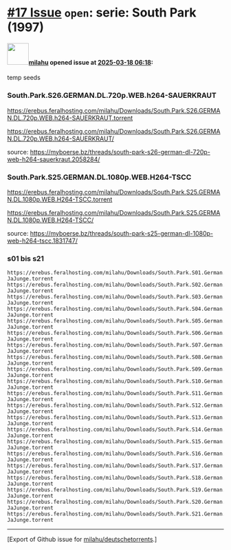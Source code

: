 # [\#17 Issue](https://github.com/milahu/deutschetorrents/issues/17) `open`: serie: South Park (1997)

#### <img src="https://avatars.githubusercontent.com/u/12958815?v=4" width="50">[milahu](https://github.com/milahu) opened issue at [2025-03-18 06:18](https://github.com/milahu/deutschetorrents/issues/17):

temp seeds

### South.Park.S26.GERMAN.DL.720p.WEB.h264-SAUERKRAUT

<https://erebus.feralhosting.com/milahu/Downloads/South.Park.S26.GERMAN.DL.720p.WEB.h264-SAUERKRAUT.torrent>

<https://erebus.feralhosting.com/milahu/Downloads/South.Park.S26.GERMAN.DL.720p.WEB.h264-SAUERKRAUT/>

source:
<https://myboerse.bz/threads/south-park-s26-german-dl-720p-web-h264-sauerkraut.2058284/>

### South.Park.S25.GERMAN.DL.1080p.WEB.H264-TSCC

<https://erebus.feralhosting.com/milahu/Downloads/South.Park.S25.GERMAN.DL.1080p.WEB.H264-TSCC.torrent>

<https://erebus.feralhosting.com/milahu/Downloads/South.Park.S25.GERMAN.DL.1080p.WEB.H264-TSCC/>

source:
<https://myboerse.bz/threads/south-park-s25-german-dl-1080p-web-h264-tscc.1831747/>

### s01 bis s21

    https://erebus.feralhosting.com/milahu/Downloads/South.Park.S01.German.DL.AC3D.1080p.FS.BluRay.x264-JaJunge.torrent
    https://erebus.feralhosting.com/milahu/Downloads/South.Park.S02.German.DL.AC3D.1080p.BluRay.x264-JaJunge.torrent
    https://erebus.feralhosting.com/milahu/Downloads/South.Park.S03.German.DL.AC3D.1080p.BluRay.x264-JaJunge.torrent
    https://erebus.feralhosting.com/milahu/Downloads/South.Park.S04.German.DL.AC3D.1080p.BluRay.x264-JaJunge.torrent
    https://erebus.feralhosting.com/milahu/Downloads/South.Park.S05.German.DL.AC3D.1080p.BluRay.x264-JaJunge.torrent
    https://erebus.feralhosting.com/milahu/Downloads/South.Park.S06.German.DL.AC3D.1080p.BluRay.x264-JaJunge.torrent
    https://erebus.feralhosting.com/milahu/Downloads/South.Park.S07.German.DL.AC3D.1080p.BluRay.x264-JaJunge.torrent
    https://erebus.feralhosting.com/milahu/Downloads/South.Park.S08.German.DL.AC3D.1080p.BluRay.x264-JaJunge.torrent
    https://erebus.feralhosting.com/milahu/Downloads/South.Park.S09.German.DL.AC3D.1080p.BluRay.x264-JaJunge.torrent
    https://erebus.feralhosting.com/milahu/Downloads/South.Park.S10.German.DL.AC3D.1080p.BluRay.x264-JaJunge.torrent
    https://erebus.feralhosting.com/milahu/Downloads/South.Park.S11.German.DL.AC3D.1080p.BluRay.x264-JaJunge.torrent
    https://erebus.feralhosting.com/milahu/Downloads/South.Park.S12.German.DL.AC3D.1080p.BluRay.x264-JaJunge.torrent
    https://erebus.feralhosting.com/milahu/Downloads/South.Park.S13.German.DL.AC3D.1080p.BluRay.x264-JaJunge.torrent
    https://erebus.feralhosting.com/milahu/Downloads/South.Park.S14.German.DL.AC3D.1080p.BluRay.x264-JaJunge.torrent
    https://erebus.feralhosting.com/milahu/Downloads/South.Park.S15.German.DL.AC3D.1080p.BluRay.x264-JaJunge.torrent
    https://erebus.feralhosting.com/milahu/Downloads/South.Park.S16.German.DL.AC3D.1080p.BluRay.x264-JaJunge.torrent
    https://erebus.feralhosting.com/milahu/Downloads/South.Park.S17.German.DL.AC3D.1080p.BluRay.x264-JaJunge.torrent
    https://erebus.feralhosting.com/milahu/Downloads/South.Park.S18.German.DL.AC3D.1080p.BluRay.x264-JaJunge.torrent
    https://erebus.feralhosting.com/milahu/Downloads/South.Park.S19.German.DL.AC3D.1080p.BluRay.x264-JaJunge.torrent
    https://erebus.feralhosting.com/milahu/Downloads/South.Park.S20.German.DL.AC3D.1080p.BluRay.x264-JaJunge.torrent
    https://erebus.feralhosting.com/milahu/Downloads/South.Park.S21.German.DL.AC3D.1080p.BluRay.x264-JaJunge.torrent

------------------------------------------------------------------------

\[Export of Github issue for
[milahu/deutschetorrents](https://github.com/milahu/deutschetorrents).\]
